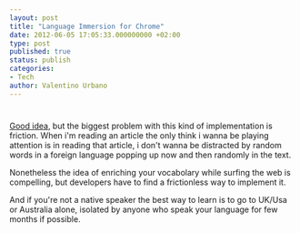 ```yaml
---
layout: post
title: "Language Immersion for Chrome"
date: 2012-06-05 17:05:33.000000000 +02:00
type: post
published: true
status: publish
categories:
- Tech
author: Valentino Urbano 
---
```


# 

[Good idea][0], but the biggest problem with this kind of implementation is friction. When i'm reading an article the only think i wanna be playing attention is in reading that article, i don't wanna be distracted by random words in a foreign language popping up now and then randomly in the text.

Nonetheless the idea of enriching your vocabolary while surfing the web is compelling, but developers have to find a frictionless way to implement it.

And if you're not a native speaker the best way to learn is to go to UK/Usa or Australia alone, isolated by anyone who speak your language for few months if possible.


[0]: http://www.theverge.com/2012/5/3/2995523/google-language-immersion-chrome-extension